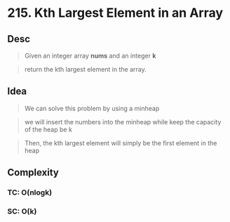 # 215. Kth Largest Element in an Array

## Desc

> Given an integer array **nums** and an integer **k**

> return the kth largest element in the array.

## Idea

> We can solve this problem by using a minheap

> we will insert the numbers into the minheap while keep the capacity of the heap be k

> Then, the kth largest element will simply be the first element in the heap

## Complexity

### TC: O(nlogk)

### SC: O(k)